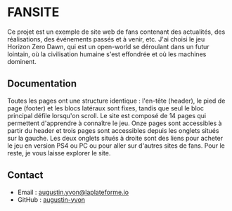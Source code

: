 # FANSITE

Ce projet est un exemple de site web de fans contenant des actualités, des réalisations, des événements passés et à venir, etc. J'ai choisi le jeu Horizon Zero Dawn, qui est un open-world se déroulant dans un futur lointain, où la civilisation humaine s'est effondrée et où les machines dominent.

## Documentation

Toutes les pages ont une structure identique : l'en-tête (header), le pied de page (footer) et les blocs latéraux sont fixes, tandis que seul le bloc principal défile lorsqu'on scroll. Le site est composé de 14 pages qui permettent d'apprendre à connaître le jeu. Onze pages sont accessibles à partir du header et trois pages sont accessibles depuis les onglets situés sur la gauche. Les deux onglets situés à droite sont des liens pour acheter le jeu en version PS4 ou PC ou pour aller sur d'autres sites de fans. Pour le reste, je vous laisse explorer le site.

## Contact
- Email : augustin.yvon@laplateforme.io
- GitHub : [augustin-yvon](https://github.com/augustin-yvon)
